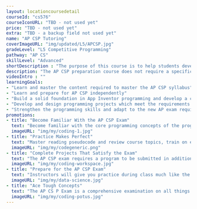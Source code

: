 ```yaml
---
layout: locationcoursedetail
courseId: "cs576"
courseIconURL: "TBD - not used yet"
price: "TBD - not used yet"
extra: "TBD - a backup field not used yet"
name: "AP CSP Tutoring"
coverImageURL: "img/updated/L5/APCSP.jpg"
gradeLevel: "L5 Competitive Programming"
pathway: "AP CS"
skillLevel: "Advanced"
shortDescription : "The purpose of this course is to help students develop the knowledge and programming skills needed to pass the AP CS P exam"
description: "The AP CSP preparation course does not require a specific programming language, but rather encourages students to program in graphical languages (e.g. Scratch, MIT App Inventor, Snap, etc.). Compared to the original AP CSA, AP CSP emphasizes more on students' understanding and application of practical knowledge. By taking AP CSP, students will master the basic concepts and principles of computer science, while developing problem-solving skills and creative abilities. This course will provide students with the opportunity to open the door to computer science and equip them for a broader future in technology."
videoIntro : ""
learningGoals:
- "Learn and master the content required to master the AP CSP syllabus"
- "Learn and prepare for AP CSP independently"
- "Build a solid foundation in App Inventor programming and develop a computational mindset"
- "Develop and design programming projects which meet the requirements of the AP CSP exam"
- "Strengthen the programming skills and adapt to the new AP exam requirements"
promotions:
- title: "Become Familiar With the AP CSP Exam"
  text: "Become familiar with the core programming concepts of the programming language and train logical thinking skills to develop a programming mindset."
  imageURL: "img/my/coding-1.jpg"
- title: "Practice Makes Perfect"
  text: "Master reading pseudocode and review course topics, train on exam exercises, and strengthen the basic programming skills needed for the exam. Instructors will work with you to address your weak points."
  imageURL: "img/my/codegeneric.png"
- title: "Complete Projects That Satisfy the Exam"
  text: "The AP CSP exam requires a program to be submitted in addition to taking the written exam. Our instructors will help you make your project that fits all the requirements."
  imageURL: "img/my/coding-workspace.jpg"
- title: "Prepare for the AP CSP Exam"
  text: "Instructors will give you practice during class much like the questions and content from the official AP CSP exam. Master classwork and you can master the exam."
  imageURL: "img/my/data-science.jpg"
- title: "Ace Tough Concepts"
  text: "The AP CS P Exam is a comprehensive examination on all things in Computer Science. In these classes, you will learn the ins and outs of the Computer Science field so you can be more prepared for the questions that they will throw at you during the exam!"
  imageURL: "img/my/coding-potus.jpg"
---
```

